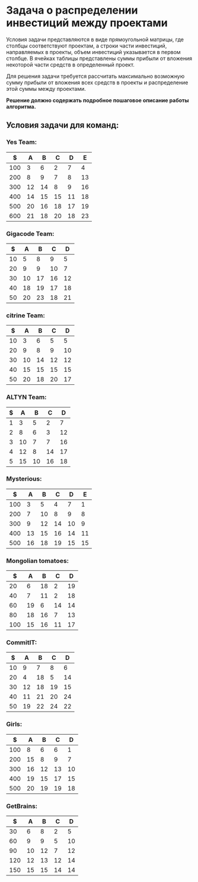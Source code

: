 # Задача о распределении инвестиций между проектами
Условия задачи представляются в виде прямоугольной матрицы, где столбцы соответствуют проектам, а строки части инвестиций, направляемых в проекты, объем инвестиций указывается в первом столбце. В ячейках таблицы представлены суммы прибыли от вложения некоторой части средств в определенный проект.

Для решения задачи требуется рассчитать максимально возможную сумму прибыли от вложения всех средств в проекты и распределение этой суммы между проектами.

**Решение должно содержать подробное пошаговое описание работы алгоритма.**
## Условия задачи для команд:
### Yes Team:
| $   | A   | B   | C   | D   | E   |
|-----|-----|-----|-----|-----|-----|
| 100 | 3   | 6   | 2   | 7   | 4   |
| 200 | 8   | 9   | 7   | 8   | 13  |
| 300 | 12  | 14  | 8   | 9   | 16  |
| 400 | 14  | 15  | 15  | 11  | 18  |
| 500 | 20  | 16  | 18  | 17  | 19  |
| 600 | 21  | 18  | 20  | 18  | 23  |
### Gigacode Team:
| $   | A   | B   | C   | D   |
|-----|-----|-----|-----|-----|
| 10  | 5   | 8   | 9   | 5   |
| 20  | 9   | 9   | 10  | 7   |
| 30  | 10  | 17  | 16  | 12  |
| 40  | 18  | 19  | 17  | 18  |
| 50  | 20  | 23  | 18  | 21  |
### citrine Team:
| $   | A   | B   | С   | D   | 
|-----|-----|-----|-----|-----|
| 10  | 3   | 6   | 5   | 5   | 
| 20  | 9   | 8   | 9   | 10  | 
| 30  | 10  | 14  | 12  | 12  | 
| 40  | 15  | 15  | 15  | 15  | 
| 50  | 20  | 18  | 20  | 17  | 
### ALTYN Team:
| $   | A   | B   | C   | D   |
|-----|-----|-----|-----|-----|
| 1   | 3   | 5   | 2   | 7   |
| 2   | 8   | 6   | 3   | 12  |
| 3   | 10  | 7   | 7   | 16  |
| 4   | 12  | 8   | 14  | 17  |
| 5   | 15  | 10  | 16  | 18  |
### Mysterious:
| $   | A   | B   | C   | D   | E   |
|-----|-----|-----|-----|-----|-----|
| 100 | 3   | 5   | 4   | 7   | 1   |
| 200 | 7   | 10  | 8   | 9   | 8   |
| 300 | 9   | 12  | 14  | 10  | 9   |
| 400 | 13  | 15  | 16  | 14  | 11  |
| 500 | 16  | 18  | 19  | 15  | 15  |
### Mongolian tomatoes:
| $   | A   | B    | C   | D   |
|-----|-----|------|-----|-----|
| 20  | 6   | 18   | 2   | 19  |
| 40  | 7   | 11   | 2   | 18  | 
| 60  | 19  | 6    | 14  | 14  | 
| 80  | 18  | 16   | 7   | 13  |
| 100 | 15  | 16   | 11  | 17  |
### CommitIT:
| $   | A   | B   | C   | D   |
|-----|-----|-----|-----|-----|
| 10  | 9   | 7   | 8   | 6   |
| 20  | 4   | 18  | 5   | 14  | 
| 30  | 12  | 18  | 19  | 15  | 
| 40  | 11  | 21  | 20  | 24  |
| 50  | 19  | 22  | 24  | 22  |
### Girls:
| $   | A   | B   | C   | D   |
|-----|-----|-----|-----|-----|
| 100 | 8   | 6   | 6   | 1   |
| 200 | 15  | 8   | 9   | 7   | 
| 300 | 16  | 12  | 13  | 10  | 
| 400 | 19  | 15  | 17  | 15  |
| 500 | 20  | 19  | 19  | 18  |
### GetBrains:
| $   | A   | B   | С   | D   |
|-----|-----|-----|-----|-----|
| 30  | 6   | 8   | 2   | 5   |
| 60  | 9   | 9   | 5   | 10  |
| 90  | 10  | 12  | 7   | 12  |
| 120 | 12  | 13  | 12  | 14  |
| 150 | 15  | 15  | 14  | 14  |
